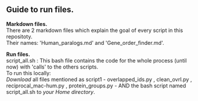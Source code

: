 ## Guide to run files. <br/>
**Markdown files.** <br/>
There are 2 markdown files which explain the goal of every script in this repositoty. <br/>
Their names: 'Human_paralogs.md' and 'Gene_order_finder.md'. <br/>

**Run files.** <br/>
script_all.sh : This bash file contains the code for the whole process (until now) with 'calls' to the others scripts.<br/> 
To run this locally: <br/>
*Download* all files mentioned as script1 - overlapped_ids.py , clean_ovrl.py , reciprocal_mac-hum.py , protein_groups.py - AND the bash script named script_all.sh to *your Home directory*. <br/>
